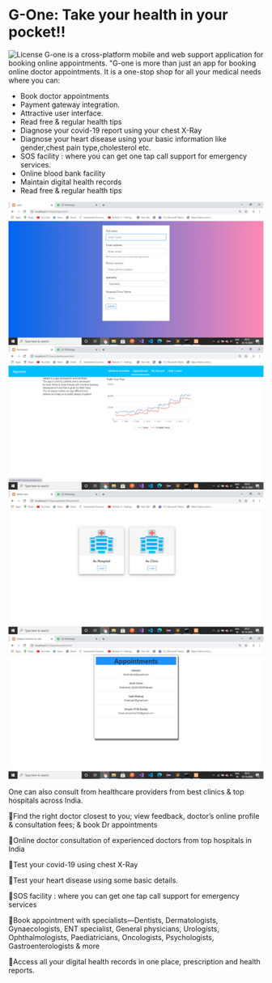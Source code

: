 # G-One: Take your health in your pocket!! 
![License](https://www.vectorlogo.zone/logos/tensorflow/tensorflow-ar21.svg)
G-one is a cross-platform mobile and web support application for booking online appointments.
"G-one is more than just an app for booking online doctor appointments. It is a one-stop shop for all your medical needs where you can:

- Book doctor appointments
- Payment gateway integration.
- Attractive user interface.
- Read free & regular health tips
- Diagnose your covid-19 report using your chest X-Ray
- Diagnose your heart disease using your basic information like gender,chest pain type,cholesterol etc.
- SOS facility : where you can get one tap call support for emergency services.
- Online blood bank facility
- Maintain digital health records
- Read free & regular health tips

![alt text](https://github.com/Detectors03/G-One/blob/main/images/WhatsApp%20Image%202020-10-31%20at%2011.57.56%20AM%20(1).jpeg)
![alt text](https://github.com/Detectors03/G-One/blob/main/images/WhatsApp%20Image%202020-10-31%20at%2011.57.56%20AM%20(2).jpeg)
![alt text](https://github.com/Detectors03/G-One/blob/main/images/WhatsApp%20Image%202020-10-31%20at%2011.57.56%20AM.jpeg)
![alt text](https://github.com/Detectors03/G-One/blob/main/images/WhatsApp%20Image%202020-10-31%20at%2011.57.57%20AM.jpeg)

One can also consult from healthcare providers from best clinics & top hospitals across India.

🔅Find the right doctor closest to you; view feedback, doctor’s online profile & consultation fees; & book Dr appointments

🔅Online doctor consultation of experienced doctors from top hospitals in India

🔅Test your covid-19 using chest X-Ray

🔅Test your heart disease using some basic details.

🔅SOS facility : where you can get one tap call support for emergency services

🔅Book appointment  with specialists—Dentists, Dermatologists, Gynaecologists, ENT specialist, General physicians, Urologists, Ophthalmologists, Paediatricians, Oncologists, Psychologists, Gastroenterologists & more

🔅Access all your digital health records in one place, prescription and health reports.
